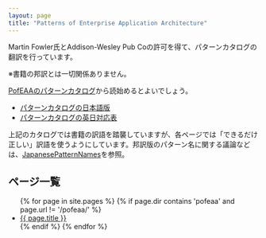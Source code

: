 ```yaml
---
layout: page
title: "Patterns of Enterprise Application Architecture"
---
```


Martin Fowler氏とAddison-Wesley Pub Coの許可を得て、パターンカタログの翻訳を行っています。

※書籍の邦訳とは一切関係ありません。

[PofEAAのパターンカタログ](CatalogOfPofEAA)から読始めるとよいでしょう。

* [パターンカタログの日本語版](CatalogOfPofEAA_Ja)
* [パターンカタログの英日対応表](CatalogOfPofEAA_EnJa)

上記のカタログでは書籍の訳語を踏襲していますが、各ページでは「できるだけ正しい」訳語を使うようにしています。邦訳版のパターン名に関する議論などは、[JapanesePatternNames](JapanesePatternNames)を参照。

## ページ一覧

<ul>
{% for page in site.pages %}
{% if page.dir contains 'pofeaa' and page.url != '/pofeaa/' %}
<li><a href="{{ page.url }}">{{ page.title }}</a></li>
{% endif %}
{% endfor %}
</ul>

